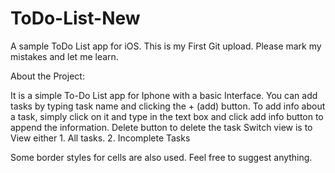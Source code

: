 # ToDo-List-New
A sample ToDo List app for iOS. This is my First Git upload. Please mark my mistakes and let me learn.



About the Project:

It is a simple To-Do List app for Iphone with a basic Interface. You can add tasks by typing task name and clicking the + (add) button.
To add info about a task, simply click on it and type in the text box and click add info button to append the information.
Delete button to delete the task
Switch view is to View either 1. All tasks. 2. Incomplete Tasks


Some border styles for cells are also used.
Feel free to suggest anything.
